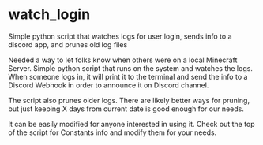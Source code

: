 # watch_login
Simple python script that watches logs for user login, sends info to a discord app, and prunes old log files


Needed a way to let folks know when others were on a local Minecraft Server. Simple python script that runs on the 
system and watches the logs. When someone logs in, it will print it to the terminal and send the info to a Discord
Webhook in order to announce it on Discord channel.

The script also prunes older logs. There are likely better ways for pruning, but just keeping X days from current date 
is good enough for our needs.

It can be easily modified for anyone interested in using it. Check out the top of the script for Constants info and 
modify them for your needs.
